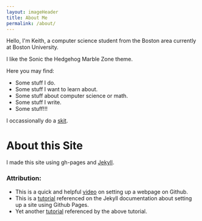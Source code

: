 ```yaml
---
layout: imageHeader
title: About Me
permalink: /about/
---
```


<link rel="stylesheet" type="text/css"  href="/keiths-site/css/main.css">

Hello, I'm Keith, a computer science student from the Boston area currently at Boston University.

I like the Sonic the Hedgehog Marble Zone theme.

Here you may find:

* Some stuff I do.
* Some stuff I want to learn about.
* Some stuff about computer science or math.
* Some stuff I write.
* Some stuff!!!

I occassionally do a [skit](https://www.youtube.com/channel/UCSbgGTrQ2VGdtRhb-fCvDtw).

# About this Site

I made this site using gh-pages and [Jekyll](https://kdlovett.github.io/keiths-site/computer-science/2017/01/15/using_jekyll.html).

### Attribution:

* This is a quick and helpful [video](https://www.youtube.com/watch?v=rRGrT0wsJxI) on setting up a webpage on Github.
* This is a [tutorial](http://jmcglone.com/guides/github-pages/) referenced on the Jekyll documentation about setting up a site using Github Pages.
* Yet another [tutorial](https://24ways.org/2013/get-started-with-github-pages/) referenced by the above tutorial.